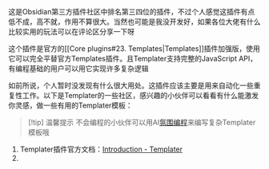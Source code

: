 这是Obsidian第三方插件社区中排名第三四位的插件，不过个人感觉这插件有点低不成，高不就，作用不算很大。当然也可能是我没开发好，如果各位大佬有什么比较实用的玩法可以在评论区分享一下呀

这个插件是官方的[[Core plugins#23. Templates|Templates]]插件加强版，使用它可以完全平替官方Templates插件。且Templater支持完整的JavaScript API，有编程基础的用户可以用它实现许多复杂逻辑

如前所说，个人暂时没发现有什么很大用处。这插件应该主要是用来自动化一些重复性工作。以下是Templater的一些社区，感兴趣的小伙伴可以看看有什么能激发你灵感，做一些有用的Templater模板：


> [!tip] 温馨提示
> 不会编程的小伙伴可以用AI[氛围编程](https://www.aiexplorernote.com/article/cursor-basics)来编写复杂Templater模板哦

1. Templater插件官方文档：[Introduction - Templater](https://silentvoid13.github.io/Templater/)
2. 





